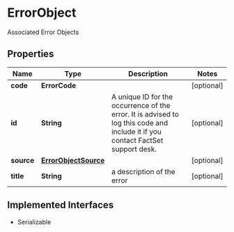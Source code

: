 

# ErrorObject

Associated Error Objects

## Properties

Name | Type | Description | Notes
------------ | ------------- | ------------- | -------------
**code** | **ErrorCode** |  |  [optional]
**id** | **String** | A unique ID for the occurrence of the error. It is advised to log this code and include it if you contact FactSet support desk. |  [optional]
**source** | [**ErrorObjectSource**](ErrorObjectSource.md) |  |  [optional]
**title** | **String** | a description of the error |  [optional]


## Implemented Interfaces

* Serializable


